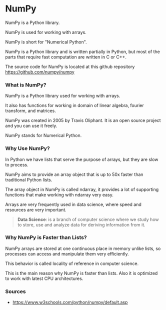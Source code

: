 # NumPy

NumPy is a Python library.

NumPy is used for working with arrays.

NumPy is short for "Numerical Python".

NumPy is a Python library and is written partially in Python, but most of the parts that require fast computation are written in C or C++.

The source code for NumPy is located at this github repository https://github.com/numpy/numpy

### What is NumPy?

NumPy is a Python library used for working with arrays.

It also has functions for working in domain of linear algebra, fourier transform, and matrices.

NumPy was created in 2005 by Travis Oliphant. It is an open source project and you can use it freely.

NumPy stands for Numerical Python.

### Why Use NumPy?

In Python we have lists that serve the purpose of arrays, but they are slow to process.

NumPy aims to provide an array object that is up to 50x faster than traditional Python lists.

The array object in NumPy is called ndarray, it provides a lot of supporting functions that make working with ndarray very easy.

Arrays are very frequently used in data science, where speed and resources are very important.

> **Data Science**: is a branch of computer science where we study how to store, use and analyze data for deriving information from it.

### Why NumPy is Faster than Lists?

NumPy arrays are stored at one continuous place in memory unlike lists, so processes can access and manipulate them very efficiently.

This behavior is called locality of reference in computer science.

This is the main reason why NumPy is faster than lists. Also it is optimized to work with latest CPU architectures.

### Sources
- https://www.w3schools.com/python/numpy/default.asp